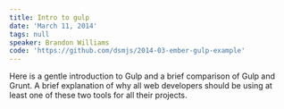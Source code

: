 ```yaml
---
title: Intro to gulp
date: 'March 11, 2014'
tags: null
speaker: Brandon Williams
code: 'https://github.com/dsmjs/2014-03-ember-gulp-example'
---
```




Here is a gentle introduction to Gulp and a brief comparison of Gulp and Grunt. A brief explanation of why all web developers should be using at least one of these two tools for all their projects.



